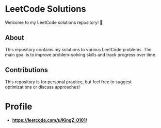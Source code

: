 # LeetCode Solutions

Welcome to my LeetCode solutions repository! 🚀

## About
This repository contains my solutions to various LeetCode problems. The main goal is to improve problem-solving skills and track progress over time.

## Contributions
This repository is for personal practice, but feel free to suggest optimizations or discuss approaches!

# Profile
- **https://leetcode.com/u/KingZ_0101/**
